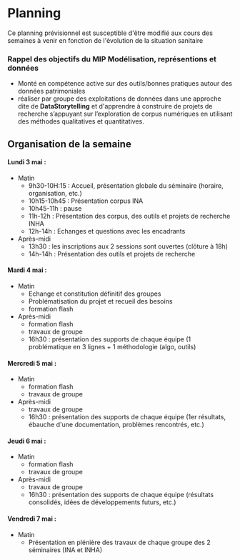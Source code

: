 # Planning

Ce planning prévisionnel est susceptible d'être modifié aux cours des semaines à venir en fonction de l'évolution de la situation sanitaire

### Rappel des objectifs du MIP  **Modélisation, représentions et données**

* Monté en compétence active sur des outils/bonnes pratiques autour des données patrimoniales
* réaliser par groupe des exploitations de données dans une approche dite de **DataStorytelling** et   d'apprendre à construire de projets de recherche s’appuyant sur l’exploration de corpus numériques en utilisant des méthodes qualitatives et quantitatives.

## Organisation de la semaine

#### Lundi 3 mai  :
* Matin
   * 9h30-10H:15 : Accueil, présentation globale du séminaire (horaire, organisation, etc.)
   * 10h15-10h45 : Présentation corpus INA
   * 10h45-11h : pause
   * 11h-12h : Présentation des corpus, des outils et projets de recherche INHA
   * 12h-14h : Echanges et questions avec les encadrants
* Après-midi 
   * 13h30 : les inscriptions aux 2 sessions sont ouvertes (clôture à 18h) 
   * 14h-14h : Présentation des outils et projets de recherche


#### Mardi 4 mai  :
* Matin
   * Echange et constitution définitif des groupes
   * Problématisation du projet et recueil des besoins
   * formation flash
* Après-midi 
  * formation flash
  * travaux de groupe
  * 16h30 : présentation des supports de chaque équipe (1 problématique en 3 lignes + 1 méthodologie (algo, outils) 


#### Mercredi 5 mai :
* Matin
    * formation flash
    * travaux de groupe
* Après-midi 
  * travaux de groupe
  * 16h30 : présentation des supports de chaque équipe (1er résultats, ébauche d'une documentation, problèmes rencontrés, etc.)


#### Jeudi 6 mai :
* Matin 
  * formation flash
  * travaux de groupe
* Après-midi 
  * travaux de groupe
  * 16h30 : présentation des supports de chaque équipe (résultats consolidés, idées de développements futurs, etc.)


#### Vendredi 7 mai :
* Matin
  * Présentation en plénière des travaux de chaque groupe des 2 séminaires (INA et INHA)
